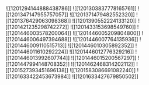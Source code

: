 ![[1201294144888438786]]
![[1201303837778165761]]
![[1201347147955757057]]
![[1201371479482552320]]
![[1201376429063098368]]
![[1201390552224133120]]
![[1201421235298742272]]
![[1201433153698549760]]
![[1201446003578200064]]
![[1201446005209804800]]
![[1201446006497394688]]
![[1201446007764135936]]
![[1201446009110515713]]
![[1201446010305892352]]
![[1201446011610292224]]
![[1201446012776329216]]
![[1201446013992607744]]
![[1201446015200567297]]
![[1201447994148708352]]
![[1201462468314202112]]
![[1201527393451696138]]
![[1201583086691082240]]
![[1201633422453673984]]
![[1201633427679850502]]

